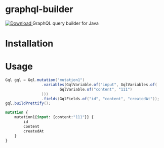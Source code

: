 # graphql-builder
[ ![Download](https://api.bintray.com/packages/qwlabs/graphql-builder/graphql-builder/images/download.svg) ](https://bintray.com/qwlabs/graphql-builder/graphql-builder/_latestVersion)
GraphQL query builder for Java

# Installation

# Usage

```java
Gql gql = Gql.mutation("mutation1")
                .variables(GqlVariable.of("input", GqlVariables.of(
                        GqlVariable.of("content", "111")
                )))
                .fields(GqlFields.of("id", "content", "createdAt"));
gql.buildPrettify();
```

```graphql
mutation {
    mutation1{input: {content:"111"}} {
        id
        content
        createdAt
    }
}
```




